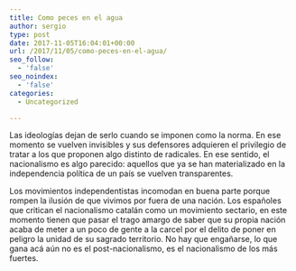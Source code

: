 ```yaml
---
title: Como peces en el agua
author: sergio
type: post
date: 2017-11-05T16:04:01+00:00
url: /2017/11/05/como-peces-en-el-agua/
seo_follow:
  - 'false'
seo_noindex:
  - 'false'
categories:
  - Uncategorized

---
```

Las ideologías dejan de serlo cuando se imponen como la norma. En ese momento se vuelven invisibles y sus defensores adquieren el privilegio de tratar a los que proponen algo distinto de radicales. En ese sentido, el nacionalismo es algo parecido: aquellos que ya se han materializado en la independencia política de un país se vuelven transparentes.

Los movimientos independentistas incomodan en buena parte porque rompen la ilusión de que vivimos por fuera de una nación. Los españoles que critican el nacionalismo catalán como un movimiento sectario, en este momento tienen que pasar el trago amargo de saber que su propia nación acaba de meter a un poco de gente a la carcel por el delito de poner en peligro la unidad de su sagrado territorio. No hay que engañarse, lo que gana acá aún no es el post-nacionalismo, es el nacionalismo de los más fuertes.